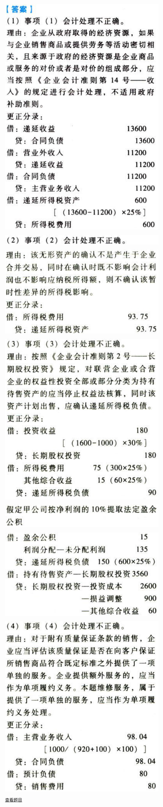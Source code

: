 ![](b14c2ecd1a8e1f561986f28f54520723.png)

![](52f8dbc600b00096ebc174560f519f8c.png)

![](a3d4194c5ac3cb9f47fbb38453574632.png)

![](e130b706a6f553a141b669e7914ff91c.png)

![](54cba23be3ca3c09719a2aab53c2362a.png)

![](622b45cafcfaee92218b2d6204063b53.png)

![](7af557b37db715c1a07ddfb4fdafe5cf.png)

[查看题目](../资产负债表日后事项.本章真题.md#7-题目)

